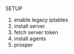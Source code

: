 
SETUP

  1. enable legacy iptables
  2. install server
  3. fetch server token
  3. install agents
  4. prosper
